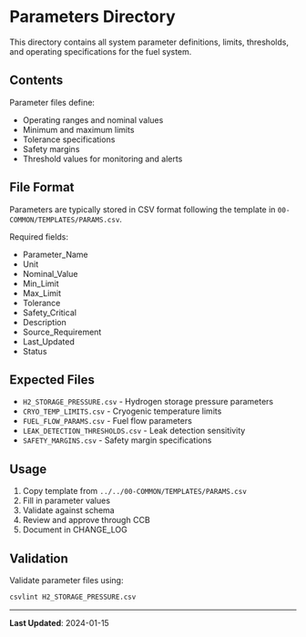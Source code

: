 # Parameters Directory

This directory contains all system parameter definitions, limits, thresholds, and operating specifications for the fuel system.

## Contents

Parameter files define:
- Operating ranges and nominal values
- Minimum and maximum limits
- Tolerance specifications
- Safety margins
- Threshold values for monitoring and alerts

## File Format

Parameters are typically stored in CSV format following the template in `00-COMMON/TEMPLATES/PARAMS.csv`.

Required fields:
- Parameter_Name
- Unit
- Nominal_Value
- Min_Limit
- Max_Limit
- Tolerance
- Safety_Critical
- Description
- Source_Requirement
- Last_Updated
- Status

## Expected Files

- `H2_STORAGE_PRESSURE.csv` - Hydrogen storage pressure parameters
- `CRYO_TEMP_LIMITS.csv` - Cryogenic temperature limits
- `FUEL_FLOW_PARAMS.csv` - Fuel flow parameters
- `LEAK_DETECTION_THRESHOLDS.csv` - Leak detection sensitivity
- `SAFETY_MARGINS.csv` - Safety margin specifications

## Usage

1. Copy template from `../../00-COMMON/TEMPLATES/PARAMS.csv`
2. Fill in parameter values
3. Validate against schema
4. Review and approve through CCB
5. Document in CHANGE_LOG

## Validation

Validate parameter files using:
```bash
csvlint H2_STORAGE_PRESSURE.csv
```

---

**Last Updated**: 2024-01-15
